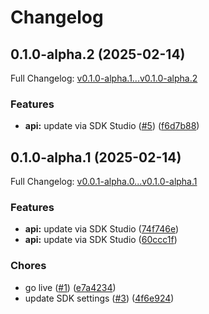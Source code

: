 # Changelog

## 0.1.0-alpha.2 (2025-02-14)

Full Changelog: [v0.1.0-alpha.1...v0.1.0-alpha.2](https://github.com/wladpaiva/manychat-typescript-sdk/compare/v0.1.0-alpha.1...v0.1.0-alpha.2)

### Features

* **api:** update via SDK Studio ([#5](https://github.com/wladpaiva/manychat-typescript-sdk/issues/5)) ([f6d7b88](https://github.com/wladpaiva/manychat-typescript-sdk/commit/f6d7b8807be36be894861a2d2a72cb928e708a42))

## 0.1.0-alpha.1 (2025-02-14)

Full Changelog: [v0.0.1-alpha.0...v0.1.0-alpha.1](https://github.com/wladpaiva/manychat-typescript-sdk/compare/v0.0.1-alpha.0...v0.1.0-alpha.1)

### Features

* **api:** update via SDK Studio ([74f746e](https://github.com/wladpaiva/manychat-typescript-sdk/commit/74f746e5c24f67bb5d21148de6556702295c4ba0))
* **api:** update via SDK Studio ([60ccc1f](https://github.com/wladpaiva/manychat-typescript-sdk/commit/60ccc1fd0f68b0d08e270e4775b7f6ca79808751))


### Chores

* go live ([#1](https://github.com/wladpaiva/manychat-typescript-sdk/issues/1)) ([e7a4234](https://github.com/wladpaiva/manychat-typescript-sdk/commit/e7a4234a0a7d58769ab44c4de7c3fedb647ddd99))
* update SDK settings ([#3](https://github.com/wladpaiva/manychat-typescript-sdk/issues/3)) ([4f6e924](https://github.com/wladpaiva/manychat-typescript-sdk/commit/4f6e924ac40b947b8f497e3bce65ee219abd4504))

